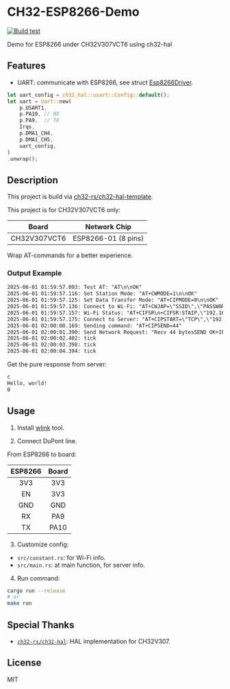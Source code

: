 # CH32-ESP8266-Demo

[![Build test](https://github.com/Yttehs-HDX/CH32-ESP8266-Demo/actions/workflows/build-test.yml/badge.svg)](https://github.com/Yttehs-HDX/CH32-ESP8266-Demo/actions/workflows/build-test.yml)

Demo for ESP8266 under CH32V307VCT6 using ch32-hal

## Features

- UART: communicate with ESP8266, see struct [Esp8266Driver](src/esp8266_driver/mod.rs).

```rust
let uart_config = ch32_hal::usart::Config::default();
let uart = Uart::new(
    p.USART1,
    p.PA10, // RX
    p.PA9,  // TX
    Irqs,
    p.DMA1_CH4,
    p.DMA1_CH5,
    uart_config,
)
.unwrap();
```

## Description

This project is build via [ch32-rs/ch32-hal-template](https://github.com/ch32-rs/ch32-hal-template).

This project is for CH32V307VCT6 only:

| Board        | Network Chip        |
|:------------:|:-------------------:|
| CH32V307VCT6 | ESP8266-01 (8 pins) |

Wrap AT-commands for a better experience.

### Output Example

```txt
2025-06-01 01:59:57.093: Test AT: "AT\n\nOK"
2025-06-01 01:59:57.116: Set Station Mode: "AT+CWMODE=1\n\nOK"
2025-06-01 01:59:57.125: Set Data Transfer Mode: "AT+CIPMODE=0\n\nOK"
2025-06-01 01:59:57.136: Connect to Wi-Fi: "AT+CWJAP=\"SSID\",\"PASSWORD\"
2025-06-01 01:59:57.157: Wi-Fi Status: "AT+CIFSR\n+CIFSR:STAIP,\"192.168.1.101\"\n+CIFSR:STAMAC,\"2c:3a:e8:40:bb:c8\"\n\nOK"
2025-06-01 01:59:57.175: Connect to Server: "AT+CIPSTART=\"TCP\",\"192.168.1.111\",5000"
2025-06-01 02:00:00.169: Sending command: "AT+CIPSEND=44"
2025-06-01 02:00:01.390: Send Network Request: "Recv 44 bytesSEND OK+IPD,164:HTTP/1.1 200 OK\nContent-Type: text/plain; charset=utf-8\nDate: Sat, 31 May 2025 17:59:59 GMT\nServer: Kestrel\nTransfer-Encoding: chunked\n\nc\nHello World!\n0"
2025-06-01 02:00:02.402: tick
2025-06-01 02:00:03.398: tick
2025-06-01 02:00:04.394: tick
```

Get the pure response from server:

```txt
c
Hello, world!
0
```

## Usage

1. Install [wlink](https://github.com/ch32-rs/wlink) tool.

2. Connect DuPont line.

From ESP8266 to board:

| ESP8266 | Board |
|:-------:|:-----:|
| 3V3     | 3V3   |
| EN      | 3V3   |
| GND     | GND   |
| RX      | PA9   |
| TX      | PA10  |

3. Customize config:

- `src/constant.rs`: for Wi-Fi info.
- `src/main.rs`: at main function, for server info.

4. Run command:

```bash
cargo run --release
# or
make run
```

## Special Thanks

- [`ch32-rs/ch32-hal`](https://github.com/ch32-rs/ch32-hal): HAL implementation for CH32V307.

## License

MIT
